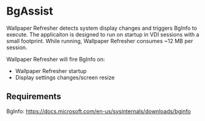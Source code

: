# BgAssist
Wallpaper Refresher detects system display changes and triggers BgInfo to execute. The applicaiton is designed to run on startup in VDI sessions with a small footprint. While running, Wallpaper Refresher consumes ~12 MB per session.

Wallpaper Refresher will fire BgInfo on:
* Wallpaper Refresher startup
* Display settings changes/screen resize

## Requirements
BgInfo: https://docs.microsoft.com/en-us/sysinternals/downloads/bginfo

